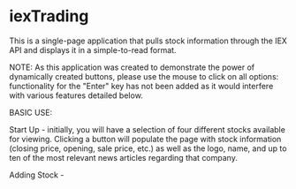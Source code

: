 # iexTrading

This is a single-page application that pulls stock information through the IEX API and displays it in a simple-to-read format.

NOTE: As this application was created to demonstrate the power of dynamically created buttons, please use the mouse to click on all options: functionality for the "Enter" key has not been added as it would interfere with various features detailed below.

BASIC USE:

Start Up - initially, you will have a selection of four different stocks available for viewing. Clicking a button will populate the page with stock information (closing price, opening, sale price, etc.) as well as the logo, name, and up to ten of the most relevant news articles regarding that company.

Adding Stock - 
